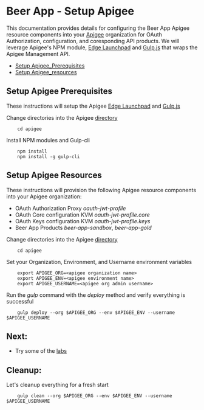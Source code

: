 # Beer App - Setup Apigee
This documentation provides details for configuring the Beer App Apigee resource components into your [Apigee](https://apigee.com) organization for OAuth Authorization, configuration, and coresponding API products. We will leverage Apigee's NPM module, [Edge Launchpad](https://github.com/apigee/edge-launchpad) and [Gulp.js](https://gulpjs.com/) that wraps the Apigee Management API. 

* [Setup Apigee_Prerequisites](#setup_apigee_prerequisites)
* [Setup Apigee_resources](#setup_apigee_resources)


## <a name="setup_apigee_prerequisites">Setup Apigee Prerequisites</a>
These instructions will setup the Apigee [Edge Launchpad](https://github.com/apigee/edge-launchpad) and [Gulp.js](https://gulpjs.com/) 

Change directories into the Apigee [directory](../apigee)

        cd apigee

Install NPM modules and Gulp-cli

        npm install 
        npm install -g gulp-cli
        

## <a name="setup_apigee_resources">Setup Apigee Resources</a>
These instructions will provision the following Apigee resource components into your Apigee organization:

* OAuth Authorization Proxy *oauth-jwt-profile*
* OAuth Core configuration KVM *oauth-jwt-profile.core*
* OAuth Keys configuration KVM *oauth-jwt-profile.keys*
* Beer App Products *beer-app-sandbox*, *beer-app-gold*

Change directories into the Apigee [directory](../apigee)

        cd apigee

Set your Organization, Environment, and Username environment variables

        export APIGEE_ORG=<apigee organization name>
        export APIGEE_ENV=<apigee environment name>
        export APIGEE_USERNAME=<apigee org admin username>


Run the *gulp* command with the *deploy* method and verify everything is successful

        gulp deploy --org $APIGEE_ORG --env $APIGEE_ENV --username $APIGEE_USERNAME
        

## <a name="next"></a>Next:

* Try some of the [labs](../labs)


## <a name="cleanup"></a>Cleanup:
Let's cleanup everything for a fresh start

        gulp clean --org $APIGEE_ORG --env $APIGEE_ENV --username $APIGEE_USERNAME
